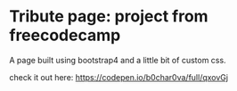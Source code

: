 # Tribute page: project from freecodecamp

A page built using bootstrap4 and a little bit of custom css.

check it out here: https://codepen.io/b0char0va/full/qxovGj